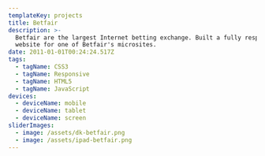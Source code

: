 ```yaml
---
templateKey: projects
title: Betfair
description: >-
  Betfair are the largest Internet betting exchange. Built a fully responsive
  website for one of Betfair's microsites.
date: 2011-01-01T00:24:24.517Z
tags:
  - tagName: CSS3
  - tagName: Responsive
  - tagName: HTML5
  - tagName: JavaScript
devices:
  - deviceName: mobile
  - deviceName: tablet
  - deviceName: screen
sliderImages:
  - image: /assets/dk-betfair.png
  - image: /assets/ipad-betfair.png
---
```

